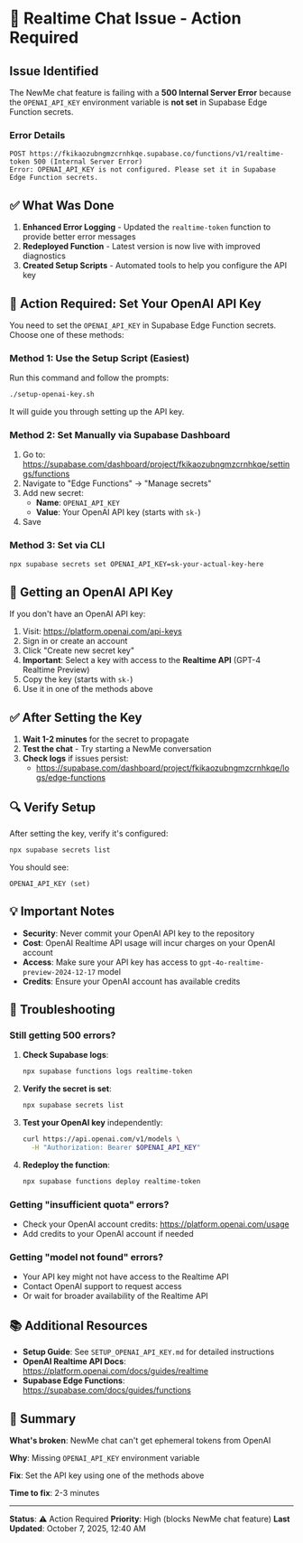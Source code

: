 # 🔧 Realtime Chat Issue - Action Required

## Issue Identified

The NewMe chat feature is failing with a **500 Internal Server Error** because the `OPENAI_API_KEY` environment variable is **not set** in Supabase Edge Function secrets.

### Error Details
```
POST https://fkikaozubngmzcrnhkqe.supabase.co/functions/v1/realtime-token 500 (Internal Server Error)
Error: OPENAI_API_KEY is not configured. Please set it in Supabase Edge Function secrets.
```

## ✅ What Was Done

1. **Enhanced Error Logging** - Updated the `realtime-token` function to provide better error messages
2. **Redeployed Function** - Latest version is now live with improved diagnostics
3. **Created Setup Scripts** - Automated tools to help you configure the API key

## 🚨 Action Required: Set Your OpenAI API Key

You need to set the `OPENAI_API_KEY` in Supabase Edge Function secrets. Choose one of these methods:

### Method 1: Use the Setup Script (Easiest)

Run this command and follow the prompts:

```bash
./setup-openai-key.sh
```

It will guide you through setting up the API key.

### Method 2: Set Manually via Supabase Dashboard

1. Go to: https://supabase.com/dashboard/project/fkikaozubngmzcrnhkqe/settings/functions
2. Navigate to "Edge Functions" → "Manage secrets"
3. Add new secret:
   - **Name**: `OPENAI_API_KEY`
   - **Value**: Your OpenAI API key (starts with `sk-`)
4. Save

### Method 3: Set via CLI

```bash
npx supabase secrets set OPENAI_API_KEY=sk-your-actual-key-here
```

## 📝 Getting an OpenAI API Key

If you don't have an OpenAI API key:

1. Visit: https://platform.openai.com/api-keys
2. Sign in or create an account
3. Click "Create new secret key"
4. **Important**: Select a key with access to the **Realtime API** (GPT-4 Realtime Preview)
5. Copy the key (starts with `sk-`)
6. Use it in one of the methods above

## ✅ After Setting the Key

1. **Wait 1-2 minutes** for the secret to propagate
2. **Test the chat** - Try starting a NewMe conversation
3. **Check logs** if issues persist:
   - https://supabase.com/dashboard/project/fkikaozubngmzcrnhkqe/logs/edge-functions

## 🔍 Verify Setup

After setting the key, verify it's configured:

```bash
npx supabase secrets list
```

You should see:
```
OPENAI_API_KEY (set)
```

## 💡 Important Notes

- **Security**: Never commit your OpenAI API key to the repository
- **Cost**: OpenAI Realtime API usage will incur charges on your OpenAI account
- **Access**: Make sure your API key has access to `gpt-4o-realtime-preview-2024-12-17` model
- **Credits**: Ensure your OpenAI account has available credits

## 🐛 Troubleshooting

### Still getting 500 errors?

1. **Check Supabase logs**:
   ```bash
   npx supabase functions logs realtime-token
   ```

2. **Verify the secret is set**:
   ```bash
   npx supabase secrets list
   ```

3. **Test your OpenAI key** independently:
   ```bash
   curl https://api.openai.com/v1/models \
     -H "Authorization: Bearer $OPENAI_API_KEY"
   ```

4. **Redeploy the function**:
   ```bash
   npx supabase functions deploy realtime-token
   ```

### Getting "insufficient quota" errors?

- Check your OpenAI account credits: https://platform.openai.com/usage
- Add credits to your OpenAI account if needed

### Getting "model not found" errors?

- Your API key might not have access to the Realtime API
- Contact OpenAI support to request access
- Or wait for broader availability of the Realtime API

## 📚 Additional Resources

- **Setup Guide**: See `SETUP_OPENAI_API_KEY.md` for detailed instructions
- **OpenAI Realtime API Docs**: https://platform.openai.com/docs/guides/realtime
- **Supabase Edge Functions**: https://supabase.com/docs/guides/functions

## 🎯 Summary

**What's broken**: NewMe chat can't get ephemeral tokens from OpenAI

**Why**: Missing `OPENAI_API_KEY` environment variable

**Fix**: Set the API key using one of the methods above

**Time to fix**: 2-3 minutes

---

**Status**: ⚠️ Action Required
**Priority**: High (blocks NewMe chat feature)
**Last Updated**: October 7, 2025, 12:40 AM
